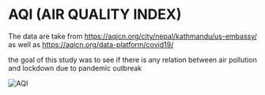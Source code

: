 # AQI (AIR QUALITY INDEX)
The data are take from https://aqicn.org/city/nepal/kathmandu/us-embassy/ as well as https://aqicn.org/data-platform/covid19/

the goal of this study was to see if there is any relation between air pollution and lockdown due to pandemic outbreak 

![AQI](https://user-images.githubusercontent.com/41846257/164242072-01c91aff-9c6d-46ab-904c-baeb37ae0c61.png)

